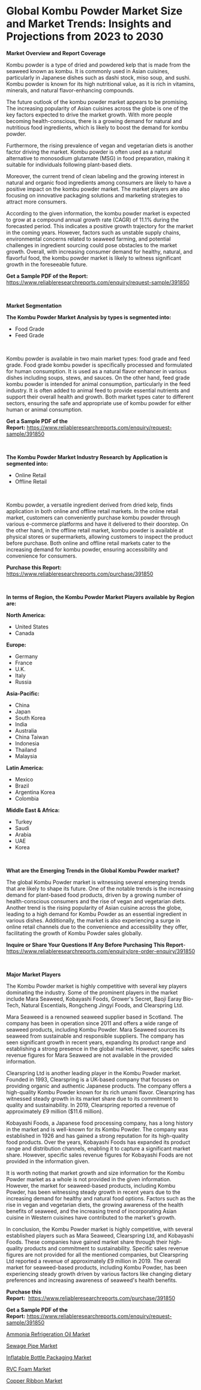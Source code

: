 <p><h1>Global Kombu Powder Market Size and Market Trends: Insights and Projections from 2023 to 2030</h1></p><p><strong>Market Overview and Report Coverage</strong></p>
<p><p>Kombu powder is a type of dried and powdered kelp that is made from the seaweed known as kombu. It is commonly used in Asian cuisines, particularly in Japanese dishes such as dashi stock, miso soup, and sushi. Kombu powder is known for its high nutritional value, as it is rich in vitamins, minerals, and natural flavor-enhancing compounds.</p><p>The future outlook of the kombu powder market appears to be promising. The increasing popularity of Asian cuisines across the globe is one of the key factors expected to drive the market growth. With more people becoming health-conscious, there is a growing demand for natural and nutritious food ingredients, which is likely to boost the demand for kombu powder.</p><p>Furthermore, the rising prevalence of vegan and vegetarian diets is another factor driving the market. Kombu powder is often used as a natural alternative to monosodium glutamate (MSG) in food preparation, making it suitable for individuals following plant-based diets.</p><p>Moreover, the current trend of clean labeling and the growing interest in natural and organic food ingredients among consumers are likely to have a positive impact on the kombu powder market. The market players are also focusing on innovative packaging solutions and marketing strategies to attract more consumers.</p><p>According to the given information, the kombu powder market is expected to grow at a compound annual growth rate (CAGR) of 11.1% during the forecasted period. This indicates a positive growth trajectory for the market in the coming years. However, factors such as unstable supply chains, environmental concerns related to seaweed farming, and potential challenges in ingredient sourcing could pose obstacles to the market growth. Overall, with increasing consumer demand for healthy, natural, and flavorful food, the kombu powder market is likely to witness significant growth in the foreseeable future.</p></p>
<p><strong>Get a Sample PDF of the Report:</strong> <a href="https://www.reliableresearchreports.com/enquiry/request-sample/391850">https://www.reliableresearchreports.com/enquiry/request-sample/391850</a></p>
<p>&nbsp;</p>
<p><strong>Market Segmentation</strong></p>
<p><strong>The Kombu Powder Market Analysis by types is segmented into:</strong></p>
<p><ul><li>Food Grade</li><li>Feed Grade</li></ul></p>
<p>&nbsp;</p>
<p><p>Kombu powder is available in two main market types: food grade and feed grade. Food grade kombu powder is specifically processed and formulated for human consumption. It is used as a natural flavor enhancer in various dishes including soups, stews, and sauces. On the other hand, feed grade kombu powder is intended for animal consumption, particularly in the feed industry. It is often added to animal feed to provide essential nutrients and support their overall health and growth. Both market types cater to different sectors, ensuring the safe and appropriate use of kombu powder for either human or animal consumption.</p></p>
<p><strong>Get a Sample PDF of the Report:</strong>&nbsp;<a href="https://www.reliableresearchreports.com/enquiry/request-sample/391850">https://www.reliableresearchreports.com/enquiry/request-sample/391850</a></p>
<p>&nbsp;</p>
<p><strong>The Kombu Powder Market Industry Research by Application is segmented into:</strong></p>
<p><ul><li>Online Retail</li><li>Offline Retail</li></ul></p>
<p>&nbsp;</p>
<p><p>Kombu powder, a versatile ingredient derived from dried kelp, finds application in both online and offline retail markets. In the online retail market, customers can conveniently purchase kombu powder through various e-commerce platforms and have it delivered to their doorstep. On the other hand, in the offline retail market, kombu powder is available at physical stores or supermarkets, allowing customers to inspect the product before purchase. Both online and offline retail markets cater to the increasing demand for kombu powder, ensuring accessibility and convenience for consumers.</p></p>
<p><strong>Purchase this Report:</strong>&nbsp; <a href="https://www.reliableresearchreports.com/purchase/391850">https://www.reliableresearchreports.com/purchase/391850</a></p>
<p>&nbsp;</p>
<p><strong>In terms of Region, the Kombu Powder Market Players available by Region are:</strong></p>
<p>
    <p> <strong> North America: </strong>
        <ul>
            <li>United States</li>
            <li>Canada</li>
        </ul>
        </p> 
    <p> <strong> Europe: </strong>
        <ul>
            <li>Germany</li>
            <li>France</li>
            <li>U.K.</li>
            <li>Italy</li>
            <li>Russia</li>
        </ul>
        </p> 
    <p> <strong> Asia-Pacific: </strong>
        <ul>
            <li>China</li>
            <li>Japan</li>
            <li>South Korea</li>
            <li>India</li>
            <li>Australia</li>
            <li>China Taiwan</li>
            <li>Indonesia</li>
            <li>Thailand</li>
            <li>Malaysia</li>
        </ul>
        </p> 
    <p> <strong> Latin America: </strong>
        <ul>
            <li>Mexico</li>
            <li>Brazil</li>
            <li>Argentina Korea</li>
            <li>Colombia</li>
        </ul>
        </p> 
    <p> <strong> Middle East & Africa: </strong>
        <ul>
            <li>Turkey</li>
            <li>Saudi</li>
            <li>Arabia</li>
            <li>UAE</li>
            <li>Korea</li>
        </ul>
    </p>
    </p>
<p>&nbsp;</p>
<p><strong>What are the Emerging Trends in the Global Kombu Powder market?</strong></p>
<p><p>The global Kombu Powder market is witnessing several emerging trends that are likely to shape its future. One of the notable trends is the increasing demand for plant-based food products, driven by a growing number of health-conscious consumers and the rise of vegan and vegetarian diets. Another trend is the rising popularity of Asian cuisine across the globe, leading to a high demand for Kombu Powder as an essential ingredient in various dishes. Additionally, the market is also experiencing a surge in online retail channels due to the convenience and accessibility they offer, facilitating the growth of Kombu Powder sales globally.</p></p>
<p><strong>Inquire or Share Your Questions If Any Before Purchasing This Report</strong>- <a href="https://www.reliableresearchreports.com/enquiry/pre-order-enquiry/391850">https://www.reliableresearchreports.com/enquiry/pre-order-enquiry/391850</a></p>
<p>&nbsp;</p>
<p><strong>Major Market Players</strong></p>
<p><p>The Kombu Powder market is highly competitive with several key players dominating the industry. Some of the prominent players in the market include Mara Seaweed, Kobayashi Foods, Grower's Secret, Baoji Earay Bio-Tech, Natural Escentials, Rongcheng Jingyi Foods, and Clearspring Ltd.</p><p>Mara Seaweed is a renowned seaweed supplier based in Scotland. The company has been in operation since 2011 and offers a wide range of seaweed products, including Kombu Powder. Mara Seaweed sources its seaweed from sustainable and responsible suppliers. The company has seen significant growth in recent years, expanding its product range and establishing a strong presence in the global market. However, specific sales revenue figures for Mara Seaweed are not available in the provided information.</p><p>Clearspring Ltd is another leading player in the Kombu Powder market. Founded in 1993, Clearspring is a UK-based company that focuses on providing organic and authentic Japanese products. The company offers a high-quality Kombu Powder known for its rich umami flavor. Clearspring has witnessed steady growth in its market share due to its commitment to quality and sustainability. In 2019, Clearspring reported a revenue of approximately £9 million ($11.6 million).</p><p>Kobayashi Foods, a Japanese food processing company, has a long history in the market and is well-known for its Kombu Powder. The company was established in 1926 and has gained a strong reputation for its high-quality food products. Over the years, Kobayashi Foods has expanded its product range and distribution channels, enabling it to capture a significant market share. However, specific sales revenue figures for Kobayashi Foods are not provided in the information given.</p><p>It is worth noting that market growth and size information for the Kombu Powder market as a whole is not provided in the given information. However, the market for seaweed-based products, including Kombu Powder, has been witnessing steady growth in recent years due to the increasing demand for healthy and natural food options. Factors such as the rise in vegan and vegetarian diets, the growing awareness of the health benefits of seaweed, and the increasing trend of incorporating Asian cuisine in Western cuisines have contributed to the market's growth.</p><p>In conclusion, the Kombu Powder market is highly competitive, with several established players such as Mara Seaweed, Clearspring Ltd, and Kobayashi Foods. These companies have gained market share through their high-quality products and commitment to sustainability. Specific sales revenue figures are not provided for all the mentioned companies, but Clearspring Ltd reported a revenue of approximately £9 million in 2019. The overall market for seaweed-based products, including Kombu Powder, has been experiencing steady growth driven by various factors like changing dietary preferences and increasing awareness of seaweed's health benefits.</p></p>
<p><strong>Purchase this Report:</strong>&nbsp;&nbsp;<a href="https://www.reliableresearchreports.com/purchase/391850">https://www.reliableresearchreports.com/purchase/391850</a></p>
<p></p>
<p><strong>Get a Sample PDF of the Report:</strong>&nbsp;<a href="https://www.reliableresearchreports.com/enquiry/request-sample/391850">https://www.reliableresearchreports.com/enquiry/request-sample/391850</a></p>
<p><p><a href="https://medium.com/@geoanderson1978/ammonia-refrigeration-oil-market-furnishes-information-on-market-share-market-trends-and-market-5b8f3171d5bc">Ammonia Refrigeration Oil Market</a></p><p><a href="https://medium.com/@lupeosinski/sewage-pipe-market-size-reveals-the-best-marketing-channels-in-global-industry-45c707530771">Sewage Pipe Market</a></p><p><a href="https://github.com/NorbertYates/Market-Research-Report-List-2/blob/main/inflatable-bottle-packaging-market.md">Inflatable Bottle Packaging Market</a></p><p><a href="https://medium.com/@beauhagenes2023/rvc-foam-market-competitive-analysis-market-trends-and-forecast-to-2030-c930c252122b">RVC Foam Market</a></p><p><a href="https://medium.com/@damionrunte/copper-ribbon-market-insights-into-market-cagr-market-trends-and-growth-strategies-9e2683f8174a">Copper Ribbon Market</a></p></p>
